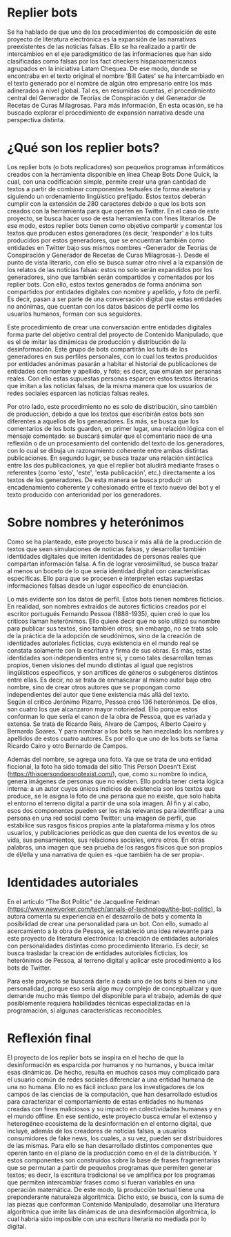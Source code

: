 # Replier bots

Se ha hablado de que uno de los procedimientos de composición de este proyecto de literatura electrónica es la expansión de las narrativas preexistentes de las noticias falsas. Ello se ha realizado a partir de intercambios en el eje paradigmático de las informaciones que han sido clasificadas como falsas por los fact checkers hispanoamericanos agrupados en la iniciativa Latam Chequea. De ese modo, donde se encontraba en el texto original el nombre 'Bill Gates' se ha intercambiado en el texto generado por el nombre de algún otro empresario entre los más adinerados a nivel global. Tal es, en resumidas cuentas, el procedimiento central del Generador de Teorías de Conspiración y del Generador de Recetas de Curas Milagrosas. Para más información, En esta ocasión, se ha buscado explorar el procedimiento de expansión narrativa desde una perspectiva distinta.

# ¿Qué son los replier bots?

Los replier bots (o bots replicadores) son pequeños programas informáticos creados con la herramienta disponible en línea Cheap Bots Done Quick, la cual, con una codificación simple, permite crear una gran cantidad de textos a partir de combinar componentes textuales de forma aleatoria y siguiendo un ordenamiento lingüístico  prefijado. Estos textos deberán cumplir con la extensión de 280 caracteres debido a que los bots son creados con la herramienta para que operen en Twitter. En el caso de este proyecto, se busca hacer uso de esta herramienta con fines literarios. De ese modo, estos replier bots tienen como objetivo compartir y comentar los textos que producen estos generadores (es decir, 'responder' a los tuits producidos por estos generadores, que se encuentran también como entidades en Twitter bajo sus mismos nombres -Generador de Teorías de Conspiración y Generador de Recetas de Curas Milagrosas-). Desde el punto de vista literario, con ello se busca sumar otro nivel a la expansión de los relatos de las noticias falsas: estos no solo serán expandidos por los generadores, sino que también serán compartidos y comentados por los replier bots. Con ello, estos textos generados de forma anónima son compartidos por entidades digitales con nombre y apellido, y foto de perfil. Es decir, pasan a ser parte de una conversación digital que estas entidades no anónimas, que cuentan con los datos básicos de perfil como los usuarios humanos, forman con sus seguidores.

Este procedimiento de crear una conversación entre entidades digitales forma parte del objetivo central del proyecto de Contenido Manipulado, que es el de imitar las dinámicas de producción y distribución de la desinformación. Este grupo de bots compartirán los tuits de los generadores en sus perfiles personales, con lo cual los textos producidos por entidades anónimas pasarán a habitar el historial de publicaciones de entidades con nombre y apellido, y foto; es decir, que emulan ser personas reales. Con ello estas supuestas personas esparcen estos textos literarios que imitan a las noticias falsas, de la misma manera que los usuarios de redes sociales esparcen las noticias falsas reales. 

Por otro lado, este procedimiento no es solo de distribución, sino también de producción, debido a que los textos que escribirán estos bots son diferentes a aquellos de los generadores. Es más, se busca que los comentarios de los bots guarden, en primer lugar, una relación lógica con el mensaje comentado: se buscará simular que el comentario nace de una reflexión o de un procesamiento del contenido del texto de los generadores, con lo cual se dibuja un razonamiento coherente entre ambas distintas publicaciones. En segundo lugar, se busca trazar una relación sintáctica entre las dos publicaciones, ya que el replier bot aludirá mediante frases o referentes (como 'esto', 'este', 'esta publicación', etc.) directamente a los textos de los generadores. De esta manera se busca producir un encadenamiento coherente y cohesionado entre el texto nuevo del bot y el texto producido con anterioridad por los generadores.  

# Sobre nombres y heterónimos

Como se ha planteado, este proyecto busca ir más allá de la producción de textos que sean simulaciones de noticias falsas, y desarrollar también identidades digitales que imiten identidades de personas reales que compartan información falsa. A fin de lograr verosimilitud, se busca trazar al menos un boceto de lo que sería identidad digital con características específicas. Ello para que se procesen e interpreten estas supuestas informaciones falsas desde un lugar específico de enunciación.

Lo más evidente son los datos de perfil. Estos bots tienen nombres ficticios. En realidad, son nombres extraídos de autores ficticios creados por el escritor portugués Fernando Pessoa (1888-1935), quien creó lo que los críticos llaman heterónimos. Ello quiere decir que no solo utilizó su nombre para publicar sus textos, sino también otros; sin embargo, no se trata solo de la práctica de la adopción de seudónimos, sino de la creación de identidades autoriales ficticias, cuya existencia en el mundo real se constata solamente con la escritura y firma de sus obras. Es más, estas identidades son independientes entre sí, y como tales desarrollan temas propios, tienen visiones del mundo distintas al igual que registros lingüísticos específicos, y son artífices de géneros o subgéneros distintos entre ellas. Es decir, no se trata de enmascarar al mismo autor bajo otro nombre, sino de crear otros autores que se propongan como independientes del autor que tiene existencia más allá del texto.      
Según el crítico Jerónimo Pizarro, Pessoa creó 136 heterónimos. De ellos, son cuatro los que alcanzaron mayor notoriedad. Ello porque estos conforman lo que sería el canon de la obra de Pessoa, que es variada y extensa. Se trata de Ricardo Reis, Alvaro de Campos, Alberto Caeiro y Bernardo Soares. Y para nombrar a los bots se han mezclado los nombres y apellidos de estos cuatro autores. Es por ello que uno de los bots se llama Ricardo Cairo y otro Bernardo de Campos. 

Además del nombre, se agrega una foto. Ya que se trata de una entidad ficcional, la foto ha sido tomada del sitio This Person Doesn't Exist (https://thispersondoesnotexist.com/), que, como su nombre lo indica, genera imágenes de personas que no existen. Ello podría tener cierta lógica interna: a un autor  cuyos únicos indicios de existencia son los textos que produce, se le asigna la foto de una persona que no existe, que solo habita el entorno el terreno digital a partir de una sola imagen. Al fin y al cabo, esos dos componentes pueden ser los más relevantes para identificar a una persona en una red social como Twitter: una imagen de perfil, que estabilice sus rasgos físicos propios ante la plataforma misma y los otros usuarios, y publicaciones periódicas que den cuenta de los eventos de su vida, sus pensamientos, sus relaciones sociales, entre otros. En otras palabras, una imagen que sea prueba de los rasgos físicos que son propios de él/ella y una narrativa de quien es -que también ha de ser propia-.      

# Identidades autoriales

En el artículo “The Bot Politic” de Jacqueline Feldman (https://www.newyorker.com/tech/annals-of-technology/the-bot-politic), la autora comenta su experiencia en el desarrollo de bots y comenta la posibilidad de crear una personalidad para un bot. Con ello, sumado al acercamiento a la obra de Pessoa, se estableció una idea relevante para este proyecto de literatura electrónica: la creación de entidades autoriales con personalidades distintas como procedimiento literario. Es decir, se busca trasladar la creación de entidades autoriales ficticias, los heterónimos de Pessoa, al terreno digital y aplicar este procedimiento a los bots de Twitter. 

Para este proyecto se buscará darle a cada uno de los bots si bien no una personalidad, porque eso sería algo muy complejo de conceptualizar y que demande mucho más tiempo del disponible para el trabajo, además de que posiblemente requiera habilidades técnicas especializadas en la programación, sí algunas características reconocibles.  

# Reflexión final

El proyecto de los replier bots se inspira en el hecho de que la desinformación es esparcida por humanos y no humanos, y busca imitar esas dinámicas. De hecho, resulta en muchos casos muy complicado para el usuario común de redes sociales diferenciar a una entidad humana de una no humana. Ello no es fácil incluso para los investigadores de los campos de las ciencias de la computación, que han desarrollado estudios para caracterizar el comportamiento de estas entidades no humanas creadas con fines maliciosos y su impacto en colectividades humanas y en el mundo offline. 
En ese sentido, este proyecto busca emular el extenso y heterogéneo ecosistema de la desinformación en el entorno digital, que incluye, además de los creadores de noticias falsas, a usuarios consumidores de fake news, los cuales, a su vez, pueden ser distribuidores de las mismas. Para ello se han desarrollado distintos componentes que operen tanto en el plano de la producción como en el de la distribución. Y estos componentes son construidos sobre la base de frases fragmentarias que se permutan a partir de pequeños programas que permiten generar textos; es decir, la escritura tradicional se ve amplifica por los programas que permiten intercambiar frases como si fueran variables en una operación matemática. De este modo, la producción textual tiene una preponderante naturaleza algorítmica. Dicho esto, se busca, con la suma de las piezas que conforman Contenido Manipulado, desarrollar una literatura algorítmica que imite las dinámicas de una desinformación algorítmica, lo cual habría sido imposible con una escitura literaria no mediada por lo digital.
